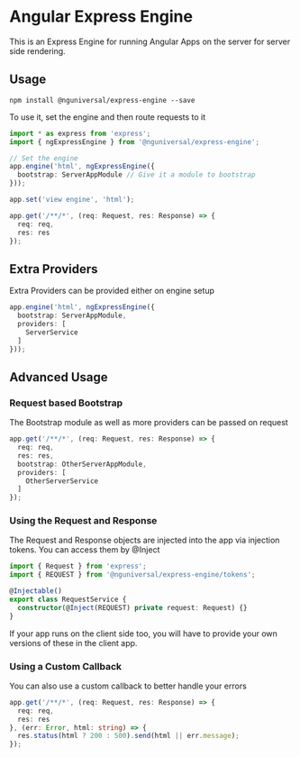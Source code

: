 # Angular Express Engine

This is an Express Engine for running Angular Apps on the server for server side rendering.

## Usage

`npm install @nguniversal/express-engine --save`

To use it, set the engine and then route requests to it

```ts
import * as express from 'express';
import { ngExpressEngine } from '@nguniversal/express-engine';

// Set the engine
app.engine('html', ngExpressEngine({
  bootstrap: ServerAppModule // Give it a module to bootstrap
}));

app.set('view engine', 'html');

app.get('/**/*', (req: Request, res: Response) => {
  req: req,
  res: res
});
```

## Extra Providers

Extra Providers can be provided either on engine setup

```ts
app.engine('html', ngExpressEngine({
  bootstrap: ServerAppModule,
  providers: [
    ServerService
  ]
}));
```

## Advanced Usage

### Request based Bootstrap

The Bootstrap module as well as more providers can be passed on request

```ts
app.get('/**/*', (req: Request, res: Response) => {
  req: req,
  res: res,
  bootstrap: OtherServerAppModule,
  providers: [
    OtherServerService
  ]
});
```

### Using the Request and Response

The Request and Response objects are injected into the app via injection tokens.
You can access them by @Inject

```ts
import { Request } from 'express';
import { REQUEST } from '@nguniversal/express-engine/tokens';

@Injectable()
export class RequestService {
  constructor(@Inject(REQUEST) private request: Request) {}
}
```

If your app runs on the client side too, you will have to provide your own versions of these in the client app.

### Using a Custom Callback

You can also use a custom callback to better handle your errors

```ts
app.get('/**/*', (req: Request, res: Response) => {
  req: req,
  res: res
}, (err: Error, html: string) => {
  res.status(html ? 200 : 500).send(html || err.message);
});
```
